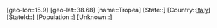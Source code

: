 ﻿---
location: [38.68,15.9]
type: City
tags:
- geo/City


SpocWebEntityId: 35005
isDeleted: false
confidential: public

---
[geo-lon::15.9]
[geo-lat::38.68]
[name::Tropea]
[State::]
[Country::[Italy](geo/Continent/Europe/Italy.md)]
[StateId::]
[Population::]
[Unknown::]


